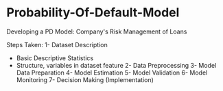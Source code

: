 # Probability-Of-Default-Model
Developing a PD Model: Company's Risk Management of Loans

Steps Taken:
1- Dataset Description
 - Basic Descriptive Statistics
 - Structure, variables in dataset feature
2- Data Preprocessing
3- Model Data Preparation
4- Model Estimation
5- Model Validation
6- Model Monitoring
7- Decision Making (Implementation)
